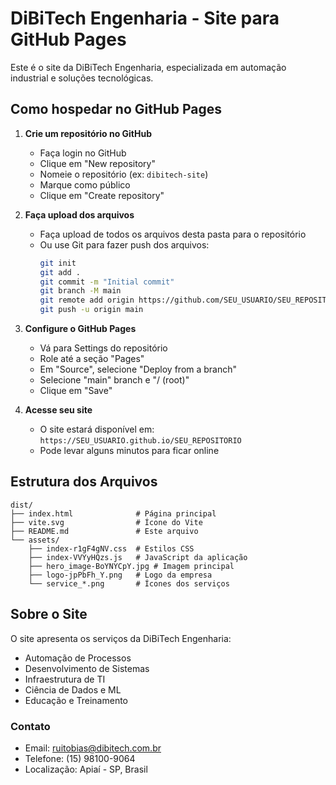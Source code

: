 # DiBiTech Engenharia - Site para GitHub Pages

Este é o site da DiBiTech Engenharia, especializada em automação industrial e soluções tecnológicas.

## Como hospedar no GitHub Pages

1. **Crie um repositório no GitHub**
   - Faça login no GitHub
   - Clique em "New repository"
   - Nomeie o repositório (ex: `dibitech-site`)
   - Marque como público
   - Clique em "Create repository"

2. **Faça upload dos arquivos**
   - Faça upload de todos os arquivos desta pasta para o repositório
   - Ou use Git para fazer push dos arquivos:
     ```bash
     git init
     git add .
     git commit -m "Initial commit"
     git branch -M main
     git remote add origin https://github.com/SEU_USUARIO/SEU_REPOSITORIO.git
     git push -u origin main
     ```

3. **Configure o GitHub Pages**
   - Vá para Settings do repositório
   - Role até a seção "Pages"
   - Em "Source", selecione "Deploy from a branch"
   - Selecione "main" branch e "/ (root)"
   - Clique em "Save"

4. **Acesse seu site**
   - O site estará disponível em: `https://SEU_USUARIO.github.io/SEU_REPOSITORIO`
   - Pode levar alguns minutos para ficar online

## Estrutura dos Arquivos

```
dist/
├── index.html              # Página principal
├── vite.svg                # Ícone do Vite
├── README.md               # Este arquivo
└── assets/
    ├── index-r1gF4gNV.css  # Estilos CSS
    ├── index-VVYyHQzs.js   # JavaScript da aplicação
    ├── hero_image-BoYNYCpY.jpg # Imagem principal
    ├── logo-jpPbFh_Y.png   # Logo da empresa
    └── service_*.png       # Ícones dos serviços
```

## Sobre o Site

O site apresenta os serviços da DiBiTech Engenharia:
- Automação de Processos
- Desenvolvimento de Sistemas
- Infraestrutura de TI
- Ciência de Dados e ML
- Educação e Treinamento

### Contato
- Email: ruitobias@dibitech.com.br
- Telefone: (15) 98100-9064
- Localização: Apiaí - SP, Brasil

